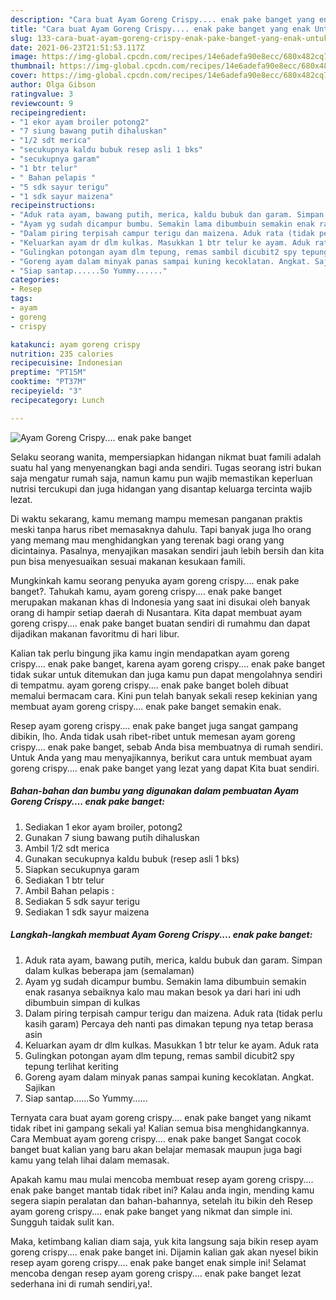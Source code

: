 ```yaml
---
description: "Cara buat Ayam Goreng Crispy.... enak pake banget yang enak Untuk Jualan"
title: "Cara buat Ayam Goreng Crispy.... enak pake banget yang enak Untuk Jualan"
slug: 133-cara-buat-ayam-goreng-crispy-enak-pake-banget-yang-enak-untuk-jualan
date: 2021-06-23T21:51:53.117Z
image: https://img-global.cpcdn.com/recipes/14e6adefa90e8ecc/680x482cq70/ayam-goreng-crispy-enak-pake-banget-foto-resep-utama.jpg
thumbnail: https://img-global.cpcdn.com/recipes/14e6adefa90e8ecc/680x482cq70/ayam-goreng-crispy-enak-pake-banget-foto-resep-utama.jpg
cover: https://img-global.cpcdn.com/recipes/14e6adefa90e8ecc/680x482cq70/ayam-goreng-crispy-enak-pake-banget-foto-resep-utama.jpg
author: Olga Gibson
ratingvalue: 3
reviewcount: 9
recipeingredient:
- "1 ekor ayam broiler potong2"
- "7 siung bawang putih dihaluskan"
- "1/2 sdt merica"
- "secukupnya kaldu bubuk resep asli 1 bks"
- "secukupnya garam"
- "1 btr telur"
- " Bahan pelapis "
- "5 sdk sayur terigu"
- "1 sdk sayur maizena"
recipeinstructions:
- "Aduk rata ayam, bawang putih, merica, kaldu bubuk dan garam. Simpan dalam kulkas beberapa jam (semalaman)"
- "Ayam yg sudah dicampur bumbu. Semakin lama dibumbuin semakin enak rasanya sebaiknya kalo mau makan besok ya dari hari ini udh dibumbuin simpan di kulkas"
- "Dalam piring terpisah campur terigu dan maizena. Aduk rata (tidak perlu kasih garam) Percaya deh nanti pas dimakan tepung nya tetap berasa asin"
- "Keluarkan ayam dr dlm kulkas. Masukkan 1 btr telur ke ayam. Aduk rata"
- "Gulingkan potongan ayam dlm tepung, remas sambil dicubit2 spy tepung terlihat keriting"
- "Goreng ayam dalam minyak panas sampai kuning kecoklatan. Angkat. Sajikan"
- "Siap santap......So Yummy......"
categories:
- Resep
tags:
- ayam
- goreng
- crispy

katakunci: ayam goreng crispy 
nutrition: 235 calories
recipecuisine: Indonesian
preptime: "PT15M"
cooktime: "PT37M"
recipeyield: "3"
recipecategory: Lunch

---
```



![Ayam Goreng Crispy.... enak pake banget](https://img-global.cpcdn.com/recipes/14e6adefa90e8ecc/680x482cq70/ayam-goreng-crispy-enak-pake-banget-foto-resep-utama.jpg)

Selaku seorang wanita, mempersiapkan hidangan nikmat buat famili adalah suatu hal yang menyenangkan bagi anda sendiri. Tugas seorang istri bukan saja mengatur rumah saja, namun kamu pun wajib memastikan keperluan nutrisi tercukupi dan juga hidangan yang disantap keluarga tercinta wajib lezat.

Di waktu  sekarang, kamu memang mampu memesan panganan praktis meski tanpa harus ribet memasaknya dahulu. Tapi banyak juga lho orang yang memang mau menghidangkan yang terenak bagi orang yang dicintainya. Pasalnya, menyajikan masakan sendiri jauh lebih bersih dan kita pun bisa menyesuaikan sesuai makanan kesukaan famili. 



Mungkinkah kamu seorang penyuka ayam goreng crispy.... enak pake banget?. Tahukah kamu, ayam goreng crispy.... enak pake banget merupakan makanan khas di Indonesia yang saat ini disukai oleh banyak orang di hampir setiap daerah di Nusantara. Kita dapat membuat ayam goreng crispy.... enak pake banget buatan sendiri di rumahmu dan dapat dijadikan makanan favoritmu di hari libur.

Kalian tak perlu bingung jika kamu ingin mendapatkan ayam goreng crispy.... enak pake banget, karena ayam goreng crispy.... enak pake banget tidak sukar untuk ditemukan dan juga kamu pun dapat mengolahnya sendiri di tempatmu. ayam goreng crispy.... enak pake banget boleh dibuat memalui bermacam cara. Kini pun telah banyak sekali resep kekinian yang membuat ayam goreng crispy.... enak pake banget semakin enak.

Resep ayam goreng crispy.... enak pake banget juga sangat gampang dibikin, lho. Anda tidak usah ribet-ribet untuk memesan ayam goreng crispy.... enak pake banget, sebab Anda bisa membuatnya di rumah sendiri. Untuk Anda yang mau menyajikannya, berikut cara untuk membuat ayam goreng crispy.... enak pake banget yang lezat yang dapat Kita buat sendiri.

<!--inarticleads1-->

##### Bahan-bahan dan bumbu yang digunakan dalam pembuatan Ayam Goreng Crispy.... enak pake banget:

1. Sediakan 1 ekor ayam broiler, potong2
1. Gunakan 7 siung bawang putih dihaluskan
1. Ambil 1/2 sdt merica
1. Gunakan secukupnya kaldu bubuk (resep asli 1 bks)
1. Siapkan secukupnya garam
1. Sediakan 1 btr telur
1. Ambil  Bahan pelapis :
1. Sediakan 5 sdk sayur terigu
1. Sediakan 1 sdk sayur maizena




<!--inarticleads2-->

##### Langkah-langkah membuat Ayam Goreng Crispy.... enak pake banget:

1. Aduk rata ayam, bawang putih, merica, kaldu bubuk dan garam. Simpan dalam kulkas beberapa jam (semalaman)
1. Ayam yg sudah dicampur bumbu. Semakin lama dibumbuin semakin enak rasanya sebaiknya kalo mau makan besok ya dari hari ini udh dibumbuin simpan di kulkas
1. Dalam piring terpisah campur terigu dan maizena. Aduk rata (tidak perlu kasih garam) Percaya deh nanti pas dimakan tepung nya tetap berasa asin
1. Keluarkan ayam dr dlm kulkas. Masukkan 1 btr telur ke ayam. Aduk rata
1. Gulingkan potongan ayam dlm tepung, remas sambil dicubit2 spy tepung terlihat keriting
1. Goreng ayam dalam minyak panas sampai kuning kecoklatan. Angkat. Sajikan
1. Siap santap......So Yummy......




Ternyata cara buat ayam goreng crispy.... enak pake banget yang nikamt tidak ribet ini gampang sekali ya! Kalian semua bisa menghidangkannya. Cara Membuat ayam goreng crispy.... enak pake banget Sangat cocok banget buat kalian yang baru akan belajar memasak maupun juga bagi kamu yang telah lihai dalam memasak.

Apakah kamu mau mulai mencoba membuat resep ayam goreng crispy.... enak pake banget mantab tidak ribet ini? Kalau anda ingin, mending kamu segera siapin peralatan dan bahan-bahannya, setelah itu bikin deh Resep ayam goreng crispy.... enak pake banget yang nikmat dan simple ini. Sungguh taidak sulit kan. 

Maka, ketimbang kalian diam saja, yuk kita langsung saja bikin resep ayam goreng crispy.... enak pake banget ini. Dijamin kalian gak akan nyesel bikin resep ayam goreng crispy.... enak pake banget enak simple ini! Selamat mencoba dengan resep ayam goreng crispy.... enak pake banget lezat sederhana ini di rumah sendiri,ya!.

